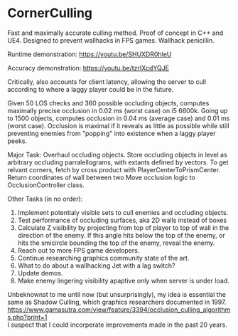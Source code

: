 # CornerCulling
Fast and maximally accurate culling method. Proof of concept in C++ and UE4.
Designed to prevent wallhacks in FPS games. Wallhack penicillin.

Runtime demonstration:
https://youtu.be/SHUXDR0hleU

Accuracy demonstration:
https://youtu.be/tzrIXcdYQJE

Critically, also accounts for client latency, allowing the server to cull according to where a laggy player could be in the future.

Given 50 LOS checks and 360 possible occluding objects,
computes maximally precise occlusion in 0.02 ms (worst case) on i5 6600k.
Going up to 1500 objects, computes occlusion in 0.04 ms (average case) and 0.01 ms (worst case).
Occlusion is maximal if it reveals as little as possible while still preventing
enemies from "popping" into existence when a laggy player peeks.

Major Task:
Overhaul occluding objects. Store occluding objects in level as arbitrary occluding parralellograms,
with extants defined by vectors. To get relvant corners, fetch by cross product with PlayerCenterToPrismCenter.
Return coordinates of wall between two
Move occlusion logic to OcclusionController class.

Other Tasks (in no order):
1)  Implement potentialy visible sets to cull enemies and occluding objects.
2)  Test performance of occluding surfaces, aka 2D walls instead of boxes
3)  Calculate Z visibility by projecting from top of player to top of wall in the direction
    of the enemy. If this angle hits below the top of the enemy, or hits the smicircle bounding the top
    of the enemy, reveal the enemy.
4)  Reach out to more FPS game developers.
5)  Continue researching graphics community state of the art.
6)  What to do about a wallhacking Jet with a lag switch?
7)  Update demos.
8)  Make enemy lingering visibility apaptive only when server is under load.


Unbeknownst to me until now (but unsurprisingly), my idea is essential the same as
Shadow Culling, which graphics researchers documented in 1997. <br />
https://www.gamasutra.com/view/feature/3394/occlusion_culling_algorithms.php?print=1 <br />
I suspect that I could incorperate improvements made in the past 20 years.
